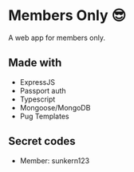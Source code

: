 # Members Only 😎

A web app for members only.

## Made with

- ExpressJS
- Passport auth
- Typescript
- Mongoose/MongoDB
- Pug Templates

## Secret codes

- Member: sunkern123
